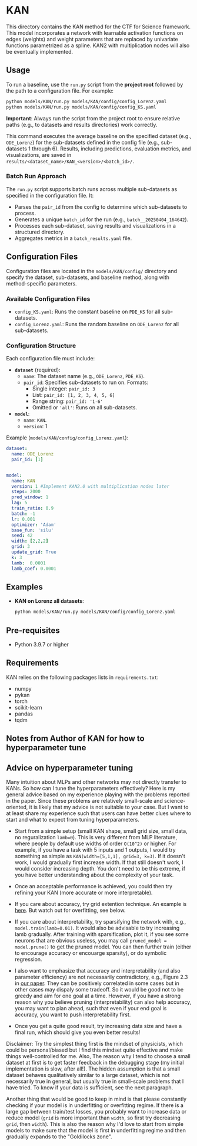 # KAN

This directory contains the KAN method for the CTF for Science framework. This model incorporates a network with learnable activation functions on edges (weights)
and weight parameters that are replaced by univariate functions parametrized as a spline. KAN2 with multiplication nodes will also be eventually implemented.

## Usage

To run a baseline, use the `run.py` script from the **project root** followed by the path to a configuration file. For example:

```bash
python models/KAN/run.py models/KAN/config/config_Lorenz.yaml
python models/KAN/run.py models/KAN/config/config_KS.yaml

```

**Important**: Always run the script from the project root to ensure relative paths (e.g., to datasets and results directories) work correctly.

This command executes the average baseline on the specified dataset (e.g., `ODE_Lorenz`) for the sub-datasets defined in the config file (e.g., sub-datasets 1 through 6). Results, including predictions, evaluation metrics, and visualizations, are saved in `results/<dataset_name>/KAN_<version>/<batch_id>/`.

### Batch Run Approach

The `run.py` script supports batch runs across multiple sub-datasets as specified in the configuration file. It:
- Parses the `pair_id` from the config to determine which sub-datasets to process.
- Generates a unique `batch_id` for the run (e.g., `batch__20250404_164642`).
- Processes each sub-dataset, saving results and visualizations in a structured directory.
- Aggregates metrics in a `batch_results.yaml` file.

## Configuration Files

Configuration files are located in the `models/KAN/config/` directory and specify the dataset, sub-datasets, and baseline method, along with method-specific parameters.

### Available Configuration Files

- `config_KS.yaml`: Runs the constant baseline on `PDE_KS` for all sub-datasets.
- `config_Lorenz.yaml`: Runs the random baseline on `ODE_Lorenz` for all sub-datasets.

### Configuration Structure

Each configuration file must include:
- **`dataset`** (required):
  - `name`: The dataset name (e.g., `ODE_Lorenz`, `PDE_KS`).
  - `pair_id`: Specifies sub-datasets to run on. Formats:
    - Single integer: `pair_id: 3`
    - List: `pair_id: [1, 2, 3, 4, 5, 6]`
    - Range string: `pair_id: '1-6'`
    - Omitted or `'all'`: Runs on all sub-datasets.
- **`model`**:
  - `name`: `KAN`.
  - `version`: 1


Example (`models/KAN/config/config_Lorenz.yaml`):
```yaml
dataset: 
  name: ODE_Lorenz
  pair_id: [1]


model:
  name: KAN
  version: 1 #Implement KAN2.0 with multiplication nodes later
  steps: 2000 
  pred_window: 1
  lag: 5
  train_ratio: 0.9
  batch: -1
  lr: 0.001
  optimizer: 'Adam' 
  base_fun: 'silu' 
  seed: 42
  width: [2,2,2]
  grid: 3
  update_grid: True
  k: 3
  lamb:  0.0001
  lamb_coef: 0.0001
```

## Examples

- **KAN on Lorenz all datasets**:
  ```bash
  python models/KAN/run.py models/KAN/config/config_Lorenz.yaml
  ```
## Pre-requisites
- Python 3.9.7 or higher


## Requirements

KAN relies on the following packages lists in `requirements.txt`:
- numpy
- pykan
- torch
- scikit-learn
- pandas 
- tqdm


## Notes from Author of KAN for how to hyperparameter tune

## Advice on hyperparameter tuning
Many intuition about MLPs and other networks may not directly transfer to KANs. So how can I tune the hyperparameters effectively? Here is my general advice based on my experience playing with the problems reported in the paper. Since these problems are relatively small-scale and science-oriented, it is likely that my advice is not suitable to your case. But I want to at least share my experience such that users can have better clues where to start and what to expect from tuning hyperparameters.

* Start from a simple setup (small KAN shape, small grid size, small data, no reguralization `lamb=0`). This is very different from MLP literature, where people by default use widths of order `O(10^2)` or higher. For example, if you have a task with 5 inputs and 1 outputs, I would try something as simple as `KAN(width=[5,1,1], grid=3, k=3)`. If it doesn't work, I would gradually first increase width. If that still doesn't work, I would consider increasing depth. You don't need to be this extreme, if you have better understanding about the complexity of your task.

* Once an acceptable performance is achieved, you could then try refining your KAN (more accurate or more interpretable).

* If you care about accuracy, try grid extention technique. An example is [here](https://kindxiaoming.github.io/pykan/Examples/Example_1_function_fitting.html). But watch out for overfitting, see below.

* If you care about interpretability, try sparsifying the network with, e.g., `model.train(lamb=0.01)`. It would also be advisable to try increasing lamb gradually. After training with sparsification, plot it, if you see some neurons that are obvious useless, you may call `pruned_model = model.prune()` to get the pruned model. You can then further train (either to encourage accuracy or encouarge sparsity), or do symbolic regression.

* I also want to emphasize that accuracy and interpretability (and also parameter efficiency) are not necessarily contradictory, e.g., Figure 2.3 in [our paper](https://arxiv.org/pdf/2404.19756). They can be positively correlated in some cases but in other cases may dispaly some tradeoff. So it would be good not to be greedy and aim for one goal at a time. However, if you have a strong reason why you believe pruning (interpretability) can also help accuracy, you may want to plan ahead, such that even if your end goal is accuracy, you want to push interpretability first. 

* Once you get a quite good result, try increasing data size and have a final run, which should give you even better results!

Disclaimer: Try the simplest thing first is the mindset of physicists, which could be personal/biased but I find this mindset quite effective and make things well-controlled for me. Also, The reason why I tend to choose a small dataset at first is to get faster feedback in the debugging stage (my initial implementation is slow, after all!). The hidden assumption is that a small dataset behaves qualitatively similar to a large dataset, which is not necessarily true in general, but usually true in small-scale problems that I have tried. To know if your data is sufficient, see the next paragraph.

Another thing that would be good to keep in mind is that please constantly checking if your model is in underfitting or overfitting regime. If there is a large gap between train/test losses, you probably want to increase data or reduce model (`grid` is more important than `width`, so first try decreasing `grid`, then `width`). This is also the reason why I'd love to start from simple models to make sure that the model is first in underfitting regime and then gradually expands to the "Goldilocks zone".
